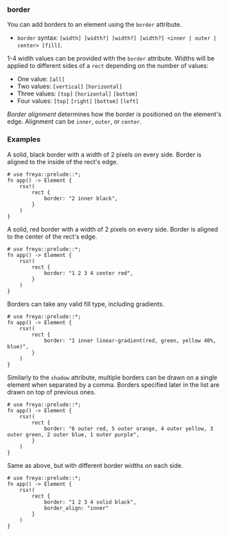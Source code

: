 ### border

You can add borders to an element using the `border` attribute.
- `border` syntax: `[width] [width?] [width?] [width?] <inner | outer | center> [fill]`.

1-4 width values can be provided with the `border` attribute. Widths will be applied to different sides of a `rect` depending on the number of values:
- One value: `[all]`
- Two values: `[vertical]` `[horizontal]`
- Three values: `[top]` `[horizontal]` `[bottom]`
- Four values: `[top]` `[right]` `[bottom]` `[left]`

*Border alignment* determines how the border is positioned on the element's edge. Alignment can be `inner`, `outer`, or `center`.

### Examples

A solid, black border with a width of 2 pixels on every side. Border is aligned to the inside of the rect's edge.

```rust, no_run
# use freya::prelude::*;
fn app() -> Element {
    rsx!(
        rect {
            border: "2 inner black",
        }
    )
}
```

A solid, red border with a width of 2 pixels on every side. Border is aligned to the center of the rect's edge.

```rust, no_run
# use freya::prelude::*;
fn app() -> Element {
    rsx!(
        rect {
            border: "1 2 3 4 center red",
        }
    )
}
```

Borders can take any valid fill type, including gradients.

```rust, no_run
# use freya::prelude::*;
fn app() -> Element {
    rsx!(
        rect {
            border: "1 inner linear-gradient(red, green, yellow 40%, blue)",
        }
    )
}
```

Similarly to the `shadow` attribute, multiple borders can be drawn on a single element when separated by a comma. Borders specified later in the list are drawn on top of previous ones.

```rust, no_run
# use freya::prelude::*;
fn app() -> Element {
    rsx!(
        rect {
            border: "6 outer red, 5 outer orange, 4 outer yellow, 3 outer green, 2 outer blue, 1 outer purple",
        }
    )
}
```

Same as above, but with different border widths on each side.

```rust, no_run
# use freya::prelude::*;
fn app() -> Element {
    rsx!(
        rect {
            border: "1 2 3 4 solid black",
            border_align: "inner"
        }
    )
}
```
